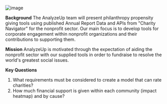 ![image](https://user-images.githubusercontent.com/99574730/174512227-0ebd47b8-fe8b-48bd-9b78-500b7ed4847b.png)


**Background**
The AnalyzeUp team will present philanthropy propensity giving tools using published Annual Report Data and APIs from "Charity Navigator" for the nonprofit sector.  Our main focus is to develop tools for corporate engagement within nonprofit organizations and their contributions to supporting them.

**Mission**
AnalyzeUp is motivated through the expectation of aiding the nonprofit sector with our supplied tools in order to fundraise to resolve the world's greatest social issues.

**Key Questions**
1) What requirements must be considered to create a model that can rate charities?
2) How much financial support is given within each community (impact heatmap) and by cause?

